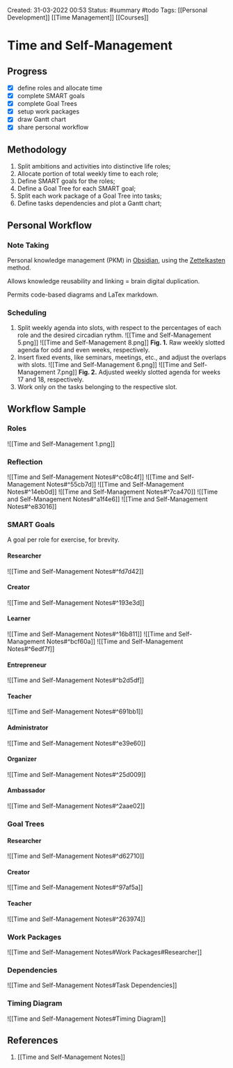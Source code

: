 Created: 31-03-2022 00:53
Status: #summary #todo
Tags: [[Personal Development]] [[Time Management]] [[Courses]]

# Time and Self-Management
## Progress
- [x] define roles and allocate time
- [x] complete SMART goals
- [x] complete Goal Trees
- [x] setup work packages
- [x] draw Gantt chart
- [x] share personal workflow
## Methodology
1. Split ambitions and activities into distinctive life roles;
2. Allocate portion of total weekly time to each role;
3. Define SMART goals for the roles;
4. Define a Goal Tree for each SMART goal;
5. Split each work package of a Goal Tree into tasks;
6. Define tasks dependencies and plot a Gantt chart;
## Personal Workflow
### Note Taking
Personal knowledge management (PKM) in [Obsidian](https://obsidian.md/), using the [Zettelkasten](https://zettelkasten.de/posts/overview/) method.

Allows knowledge reusability and linking = brain digital duplication.

Permits code-based diagrams and LaTex markdown.
### Scheduling
1. Split weekly agenda into slots, with respect to the percentages of each role and the desired circadian rythm.
   ![[Time and Self-Management 5.png]]
   ![[Time and Self-Management 8.png]]
   __Fig. 1.__ Raw weekly slotted agenda for odd and even weeks, respectively.
2. Insert fixed events, like seminars, meetings, etc., and adjust the overlaps with slots.
   ![[Time and Self-Management 6.png]]
   ![[Time and Self-Management 7.png]]
   __Fig. 2.__ Adjusted weekly slotted agenda for weeks 17 and 18, respectively.
3. Work only on the tasks belonging to the respective slot.
## Workflow Sample
### Roles
 ![[Time and Self-Management 1.png]]
### Reflection
![[Time and Self-Management Notes#^c08c4f]] ![[Time and Self-Management Notes#^55cb7d]] ![[Time and Self-Management Notes#^14eb0d]] ![[Time and Self-Management Notes#^7ca470]] ![[Time and Self-Management Notes#^a1f4e6]] ![[Time and Self-Management Notes#^e83016]]
### SMART Goals
A goal per role for exercise, for brevity.
#### Researcher
![[Time and Self-Management Notes#^fd7d42]]
#### Creator
![[Time and Self-Management Notes#^193e3d]]
#### Learner
![[Time and Self-Management Notes#^16b811]] ![[Time and Self-Management Notes#^bcf60a]] ![[Time and Self-Management Notes#^6edf7f]]
#### Entrepreneur
![[Time and Self-Management Notes#^b2d5df]]
#### Teacher
![[Time and Self-Management Notes#^691bb1]]
#### Administrator
![[Time and Self-Management Notes#^e39e60]]
#### Organizer
![[Time and Self-Management Notes#^25d009]]
#### Ambassador
![[Time and Self-Management Notes#^2aae02]]
### Goal Trees
#### Researcher
![[Time and Self-Management Notes#^d62710]]
#### Creator
![[Time and Self-Management Notes#^97af5a]]
#### Teacher
![[Time and Self-Management Notes#^263974]]
### Work Packages
![[Time and Self-Management Notes#Work Packages#Researcher]]
### Dependencies 
![[Time and Self-Management Notes#Task Dependencies]]
### Timing Diagram
![[Time and Self-Management Notes#Timing Diagram]]
## References
1. [[Time and Self-Management Notes]]